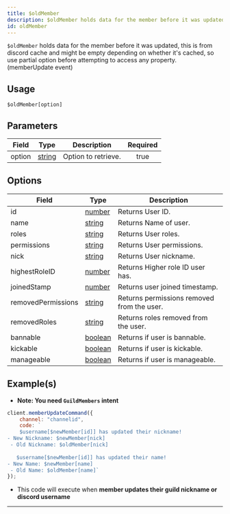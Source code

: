 ```yaml
---
title: $oldMember
description: $oldMember holds data for the member before it was updated, this is from discord cache and might be empty depending on whether it's cached, so use partial option before attempting to access any property. (memberUpdate event)
id: oldMember
---
```


`$oldMember` holds data for the member before it was updated, this is from discord cache and might be empty depending on
whether it's cached, so use partial option before attempting to access any property. (memberUpdate event)

## Usage

```aoi
$oldMember[option]
```

## Parameters

| Field  | Type                                                                                              | Description         | Required |
| ------ | ------------------------------------------------------------------------------------------------- | ------------------- | :------: |
| option | [string](https://developer.mozilla.org/en-US/docs/Web/JavaScript/Reference/Global_Objects/String) | Option to retrieve. |   true   |

## Options

| Field              | Type                                                                                                | Description                                |
| ------------------ | --------------------------------------------------------------------------------------------------- | ------------------------------------------ |
| id                 | [number](https://developer.mozilla.org/en-US/docs/Web/JavaScript/Reference/Global_Objects/Number)   | Returns User ID.                           |
| name               | [string](https://developer.mozilla.org/en-US/docs/Web/JavaScript/Reference/Global_Objects/String)   | Returns Name of user.                      |
| roles              | [string](https://developer.mozilla.org/en-US/docs/Web/JavaScript/Reference/Global_Objects/String)   | Returns User roles.                        |
| permissions        | [string](https://developer.mozilla.org/en-US/docs/Web/JavaScript/Reference/Global_Objects/String)   | Returns User permissions.                  |
| nick               | [string](https://developer.mozilla.org/en-US/docs/Web/JavaScript/Reference/Global_Objects/String)   | Returns User nickname.                     |
| highestRoleID      | [number](https://developer.mozilla.org/en-US/docs/Web/JavaScript/Reference/Global_Objects/Number)   | Returns Higher role ID user has.           |
| joinedStamp        | [number](https://developer.mozilla.org/en-US/docs/Web/JavaScript/Reference/Global_Objects/Number)   | Returns user joined timestamp.             |
| removedPermissions | [string](https://developer.mozilla.org/en-US/docs/Web/JavaScript/Reference/Global_Objects/String)   | Returns permissions removed from the user. |
| removedRoles       | [string](https://developer.mozilla.org/en-US/docs/Web/JavaScript/Reference/Global_Objects/String)   | Returns roles removed from the user.       |
| bannable           | [boolean](https://developer.mozilla.org/en-US/docs/Web/JavaScript/Reference/Global_Objects/Boolean) | Returns if user is bannable.               |
| kickable           | [boolean](https://developer.mozilla.org/en-US/docs/Web/JavaScript/Reference/Global_Objects/Boolean) | Returns if user is kickable.               |
| manageable         | [boolean](https://developer.mozilla.org/en-US/docs/Web/JavaScript/Reference/Global_Objects/Boolean) | Returns if user is manageable.             |

## Example(s)

-   **Note: You need `GuildMembers` intent**

```js
client.memberUpdateCommand({
    channel: "channelid",
    code: `
    $username[$newMember[id]] has updated their nickname!
- New Nickname: $newMember[nick]
 - Old Nickname: $oldMember[nick]
 
   $username[$newMember[id]] has updated their name!
- New Name: $newMember[name]
 - Old Name: $oldMember[name]`
});
```

-   This code will execute when **member updates their guild nickname or discord username**

---
